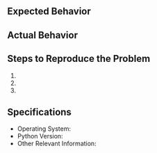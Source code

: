 ## Expected Behavior


## Actual Behavior


## Steps to Reproduce the Problem

  1.
  1.
  1.

## Specifications

  - Operating System:
  - Python Version:
  - Other Relevant Information:
